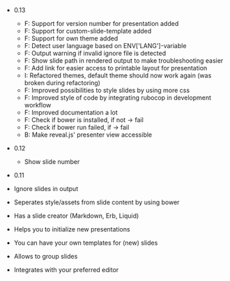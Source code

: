 * 0.13
  * F: Support for version number for presentation added
  * F: Support for custom-slide-template added
  * F: Support for own theme added
  * F: Detect user language based on ENV['LANG']-variable
  * F: Output warning if invalid ignore file is detected
  * F: Show slide path in rendered output to make troubleshooting easier 
  * F: Add link for easier access to printable layout for presentation
  * I: Refactored themes, default theme should now work again (was broken during refactoring)
  * F: Improved possibilities to style slides by using more css
  * F: Improved style of code by integrating rubocop in development workflow
  * F: Improved documentation a lot
  * F: Check if bower is installed, if not -> fail
  * F: Check if bower run failed, if -> fail
  * B: Make reveal.js' presenter view accessible

* 0.12
  * Show slide number

*  0.11
  * Ignore slides in output
  * Seperates style/assets from slide content by using bower
  * Has a slide creator (Markdown, Erb, Liquid)
  * Helps you to initialize new presentations
  * You can have your own templates for (new) slides
  * Allows to group slides
  * Integrates with your preferred editor
